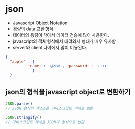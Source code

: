 # json

- Javascript Object Notation
- 경량의 data 교환 형식
- 데이터의 용량이 작아서 데이터 전송에 많이 사용한다.
- javascript의 객체 형식에서 대려와서 형태가 매우 유사함
- server와 client 사이에서 많이 이용된다. 
```json
{
  "apple" : {
          "name" : "김사과", "password" : "1111"  
            }
  }
```



## json의 형식을 javascript object로 변환하기

```javascript
JSON.parse()
// JSON 형식의 텍스트를 자바스크립트 객체로 변환

JSON.stringify()
// 자바스크립트 객체를 JSON의 형식으로 변환
```

